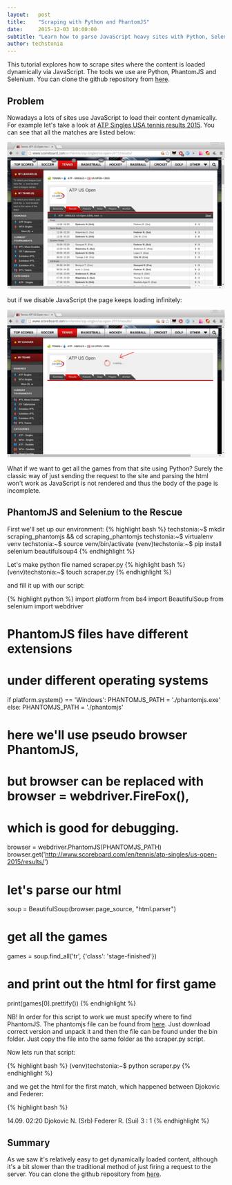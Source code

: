 ```yaml
---
layout:   post
title:    "Scraping with Python and PhantomJS"
date:     2015-12-03 10:00:00
subtitle: "Learn how to parse JavaScript heavy sites with Python, Selenium and PhantomJS."
author: techstonia
---
```

This tutorial explores how to scrape sites where the content is loaded dynamically via JavaScript. The tools we use are Python, PhantomJS and Selenium. You can clone the github repository from [here](https://github.com/techstonia/scraping_phantomjs). 

## Problem
Nowadays a lots of sites use JavaScript to load their content dynamically. For example let's take a look at [ATP Singles USA tennis results 2015](http://www.scoreboard.com/en/tennis/atp-singles/us-open-2015/results/). You can see that all the matches are listed below:

<img class='img-responsive center-block' src='img/scoreboard-tennis.png'>

but if we disable JavaScript the page keeps loading infinitely:

<img class='img-responsive center-block' src='img/scoreboard-tennis-loading.png'>

What if we want to get all the games from that site using Python? Surely the classic way of just sending the request to the site and parsing the html won't work as JavaScript is not rendered and thus the body of the page is incomplete.

## PhantomJS and Selenium to the Rescue
First we'll set up our environment:
{% highlight bash %}
techstonia:~$ mkdir scraping_phantomjs && cd scraping_phantomjs
techstonia:~$ virtualenv venv
techstonia:~$ source venv/bin/activate
(venv)techstonia:~$ pip install selenium beautifulsoup4
{% endhighlight %}

Let's make python file named scraper.py 
{% highlight bash %}
(venv)techstonia:~$ touch scraper.py
{% endhighlight %}

and fill it up with our script:

{% highlight python %}
import platform
from bs4 import BeautifulSoup
from selenium import webdriver

# PhantomJS files have different extensions
# under different operating systems
if platform.system() == 'Windows':
    PHANTOMJS_PATH = './phantomjs.exe'
else:
    PHANTOMJS_PATH = './phantomjs'


# here we'll use pseudo browser PhantomJS,
# but browser can be replaced with browser = webdriver.FireFox(),
# which is good for debugging.
browser = webdriver.PhantomJS(PHANTOMJS_PATH)
browser.get('http://www.scoreboard.com/en/tennis/atp-singles/us-open-2015/results/')

# let's parse our html
soup = BeautifulSoup(browser.page_source, "html.parser")
# get all the games
games = soup.find_all('tr', {'class': 'stage-finished'})

# and print out the html for first game
print(games[0].prettify())
{% endhighlight %}

NB! In order for this script to work we must specify where to find PhantomJS. The phantomjs file can be found from [here](https://bitbucket.org/ariya/phantomjs/downloads). Just download correct version and unpack it and then the file can be found under the bin folder. Just copy the file into the same folder as the scraper.py script.

Now lets run that script:

{% highlight bash %}
(venv)techstonia:~$ python scraper.py 
{% endhighlight %}

and we get the html for the first match, which happened between Djokovic and Federer:

{% highlight bash %}
<tr class="odd no-border-bottom stage-finished" id="g_2_2DtOK9O8">
 <td class="cell_ib icons left ">
 </td>
 <td class="cell_ad time ">
  14.09. 02:20
 </td>
 <td class="cell_ab team-home bold ">
  <span class="padl">
   Djokovic N. (Srb)
  </span>
 </td>
 <td class="cell_ac team-away ">
  <span class="padl">
   Federer R. (Sui)
  </span>
 </td>
 <td class="cell_sa score bold ">
  3 : 1
 </td>
 <td class="cell_ia icons ">
  <span class="icons">
  </span>
 </td>
</tr>
{% endhighlight %}

## Summary
As we saw it's relatively easy to get dynamically loaded content, although it's a bit slower than the traditional method of just firing a request to the server. You can clone the github repository from [here](https://github.com/techstonia/scraping_phantomjs). 